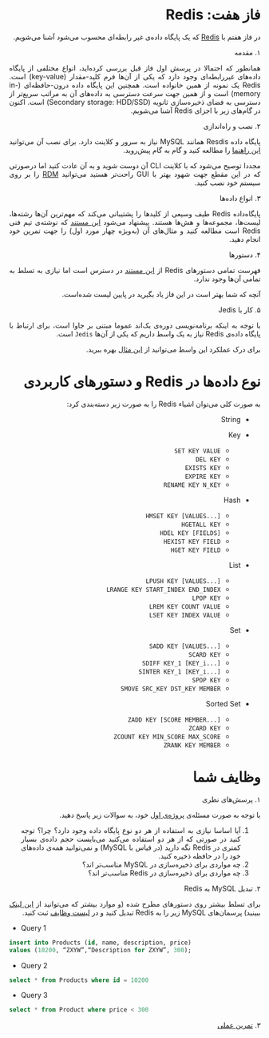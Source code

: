 <div dir="rtl" align="justify">

فاز هفت: Redis
=====

در فاز هفتم با  [Redis](https://redis.io/documentation)  که یک پایگاه داده‌ی غیر رابطه‌ای محسوب می‌شود آشنا می‌شویم.
   
۱. مقدمه
   
   همانطور که احتمالا در پرسش اول فاز قبل بررسی کرده‌اید، انواع مختلفی از پایگاه داده‌های غیررابطه‌ای وجود دارد که یکی از آن‌ها فرم کلید-مقدار (key-value) است. Redis یک نمونه از همین خانواده است. همچنین این پایگاه داده درون-حافظه‌ای (in-memory) است و از همین جهت سرعت دسترسی به داده‌های آن به مراتب سریع‌تر از دسترسی به فضای ذخیره‌سازی ثانویه (Secondary storage: HDD/SSD) است. اکنون در گام‌های زیر با اجزای Redis آشنا می‌شویم.

۲. نصب و راه‌اندازی
   
   پایگاه داده Resdis همانند MySQL نیاز به سرور و کلاینت دارد.   برای نصب آن می‌توانید [این راهنما](https://www.digitalocean.com/community/tutorials/how-to-install-and-secure-redis-on-ubuntu-20-04) را مطالعه کنید و گام به گام پیش‌روید. 

   مجددا توصیح می‌شود که با کلاینت CLI آن دوست شوید و به آن عادت کنید اما درصورتی که در این مقطع جهت شهود بهتر با GUI راحت‌تر هستید می‌توانید [RDM](https://snapcraft.io/redis-desktop-manager) را بر روی سیستم خود نصب کنید.

۳. انواع داده‌ها
   
   
   پایگاه‌داده Redis طیف وسیعی از کلید‌ها را پشتیبانی می‌کند که مهم‌ترین آن‌ها رشته‌ها، لیست‌ها، مجموعه‌ها و هش‌ها هستند.
   پیشنهاد می‌شود [این مستند](https://redis.io/topics/data-types-intro) که نوشته‌ی تیم فنی Redis است مطالعه کنید و مثال‌های آن (به‌ویژه چهار مورد اول) را جهت تمرین خود انجام دهید.

۴. دستورها
   
   فهرست تمامی دستور‌های Redis از [این مستند](https://redis.io/commands) در دسترس است اما نیازی به تسلط به تمامی آن‌ها وجود ندارد. 
 
   آنچه که شما بهتر است در این فاز یاد بگیرید در پایین لیست شده‌است.
 
   ۵. کار با Jedis

   با توجه به اینکه برنامه‌نویسی  دوره‌ی بک‌اند عموما مبتنی بر جاوا است، برای ارتباط با پایگاه داده‌ی Redis نیاز به یک واسط داریم که یکی از آن‌ها `Jedis‍` است. 
   
   برای درک عملکرد این واسط می‌توانید از [این مثال](https://www.javacodegeeks.com/2013/10/getting-started-with-jedis.html) بهره ببرید.
   
نوع داده‌ها در Redis و دستورهای کاربردی
==============

به صورت کلی می‌توان اشیاء Redis را به صورت زیر دسته‌بندی کرد:

- String
- Key
  
  - `SET KEY VALUE`
  - `DEL KEY`
  - `EXISTS KEY`
  - `EXPIRE KEY`
  - `RENAME KEY N_KEY`
- Hash
  
  - `HMSET KEY [VALUES...]`
  - `HGETALL KEY`
  - `HDEL KEY [FIELDS]`
  - `HEXIST KEY FIELD`
  - `HGET KEY FIELD`
- List
  
  - `LPUSH KEY [VALUES...]`
  - `LRANGE KEY START_INDEX END_INDEX`
  - `LPOP KEY`
  - `LREM KEY COUNT VALUE`
  - `LSET KEY INDEX VALUE`
- Set
  
  - `SADD KEY [VALUES...]`
  - `SCARD KEY`
  - `SDIFF KEY_1 [KEY_i...]`
  - `SINTER KEY_1 [KEY_i...]`
  - `SPOP KEY`
  - `SMOVE SRC_KEY DST_KEY MEMBER`
- Sorted Set
  
  - `ZADD KEY [SCORE MEMBER...]`
  - `ZCARD KEY`
  - `ZCOUNT KEY MIN_SCORE MAX_SCORE`
  - `ZRANK KEY MEMBER`


وظایف شما
=========
۱. پرسش‌های نظری
   
   با توجه به صورت مسئله‌ی [پروژه‌ی اول](../PHASE-09-Project-1/Readme.md) خود، به سوالات زیر پاسخ دهید.
   1. آیا اساسا نیازی به استفاده از هر دو نوع پایگاه داده وجود دارد؟ چرا؟
   توجه کنید در صورتی که از هر دو استفاده می‌کنید می‌بایست حجم داده‌ی بسیار کمتری در Redis نگه دارید (در قیاس با MySQL) و نمی‌توانید همه‌ی داده‌های خود را در حافظه ذخیره کنید.
   2. چه مواردی برای ذخیره‌سازی در MySQL مناسب‌تر اند؟
   3. چه مواردی برای ذخیره‌سازی در Redis مناسب‌تر اند؟
   
   
۲.  تبدیل MySQL به Redis
   
   برای تسلط بیشتر روی دستورهای مطرح شده (و موارد بیشتر که می‌توانید از [این لینک](https://www.javatpoint.com/redis-commands) ببینید) پرسمان‌های MySQL زیر را به Redis تبدیل کنید و در [لیست وظایف](.github/ISSUE_TEMPLATE/tasklist-07-template.md) ثبت کنید.

<div dir="ltr">

- Query 1
```SQL
insert into Products (id, name, description, price)
values (10200, “ZXYW”,“Description for ZXYW”, 300);
   ```

- Query 2
```SQL
select * from Products where id = 10200
   ```

- Query 3
```SQL
select * from Product where price < 300
   ```

</div>

۳. [تمرین عملی](Project.md)

</div>

